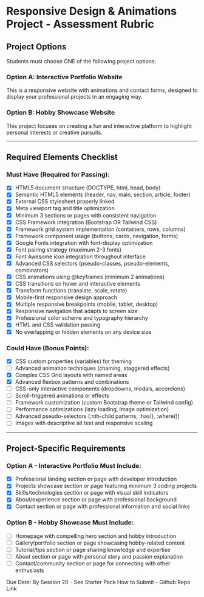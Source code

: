 # Responsive Design & Animations Project - Assessment Rubric

## **Project Options**

Students must choose ONE of the following project options:

### **Option A: Interactive Portfolio Website**

This is a responsive website with animations and contact forms, designed to display your professional projects in an engaging way.

### **Option B: Hobby Showcase Website**

This project focuses on creating a fun and interactive platform to highlight personal interests or creative pursuits.

---

## **Required Elements Checklist**

### **Must Have (Required for Passing):**

- [x] HTML5 document structure (DOCTYPE, html, head, body)
- [x] Semantic HTML5 elements (header, nav, main, section, article, footer)
- [x] External CSS stylesheet properly linked
- [x] Meta viewport tag and title optimization
- [x] Minimum 3 sections or pages with consistent navigation
- [x] CSS Framework integration (Bootstrap OR Tailwind CSS)
- [x] Framework grid system implementation (containers, rows, columns)
- [x] Framework component usage (buttons, cards, navigation, forms)
- [x] Google Fonts integration with font-display optimization
- [x] Font pairing strategy (maximum 2-3 fonts)
- [x] Font Awesome icon integration throughout interface
- [x] Advanced CSS selectors (pseudo-classes, pseudo-elements, combinators)
- [x] CSS animations using @keyframes (minimum 2 animations)
- [x] CSS transitions on hover and interactive elements
- [x] Transform functions (translate, scale, rotate)
- [x] Mobile-first responsive design approach
- [x] Multiple responsive breakpoints (mobile, tablet, desktop)
- [x] Responsive navigation that adapts to screen size
- [x] Professional color scheme and typography hierarchy
- [x] HTML and CSS validation passing
- [x] No overlapping or hidden elements on any device size

### **Could Have (Bonus Points):**

- [x] CSS custom properties (variables) for theming
- [ ] Advanced animation techniques (chaining, staggered effects)
- [x] Complex CSS Grid layouts with named areas
- [x] Advanced flexbox patterns and combinations
- [ ] CSS-only interactive components (dropdowns, modals, accordions)
- [ ] Scroll-triggered animations or effects
- [ ] Framework customization (custom Bootstrap theme or Tailwind config)
- [ ] Performance optimizations (lazy loading, image optimization)
- [ ] Advanced pseudo-selectors (:nth-child patterns, :has(), :where())
- [ ] Images with descriptive alt text and responsive scaling

---

## **Project-Specific Requirements**

### **Option A - Interactive Portfolio Must Include:**

- [x] Professional landing section or page with developer introduction
- [x] Projects showcase section or page featuring minimum 3 coding projects
- [x] Skills/technologies section or page with visual skill indicators
- [x] About/experience section or page with professional background
- [x] Contact section or page with professional information and social links

### **Option B - Hobby Showcase Must Include:**

- [ ] Homepage with compelling hero section and hobby introduction
- [ ] Gallery/portfolio section or page showcasing hobby-related content
- [ ] Tutorial/tips section or page sharing knowledge and expertise
- [ ] About section or page with personal story and passion explanation
- [ ] Contact/community section or page for connecting with other enthusiasts

Due Date: By Session 20 - See Starter Pack
How to Submit - Github Repo Link
